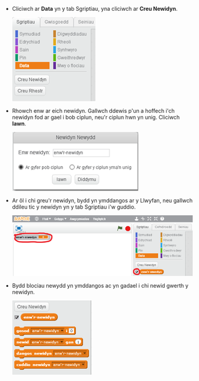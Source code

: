 + Cliciwch ar **Data** yn y tab Sgriptiau, yna cliciwch ar **Creu Newidyn**.
    
    ![Blociau data](images/data-blocks.png)

+ Rhowch enw ar eich newidyn. Gallwch ddewis p'un a hoffech i'ch newidyn fod ar gael i bob ciplun, neu'r ciplun hwn yn unig. Cliciwch **Iawn**.
    
    ![Creu newidyn](images/create-variable.png)

+ Ar ôl i chi greu'r newidyn, bydd yn ymddangos ar y Llwyfan, neu gallwch ddileu tic y newidyn yn y tab Sgriptiau i'w guddio.
    
    ![Blociau amrywiol](images/variable-show.png)

+ Bydd blociau newydd yn ymddangos ac yn gadael i chi newid gwerth y newidyn.
    
    ![Blociau amrywiol](images/variable-blocks.png)